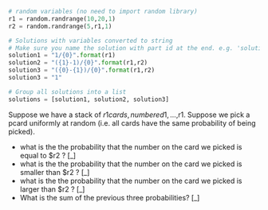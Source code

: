 ```python
# random variables (no need to import random library)
r1 = random.randrange(10,20,1)
r2 = random.randrange(5,r1,1)

# Solutions with variables converted to string
# Make sure you name the solution with part id at the end. e.g. 'solution1' will be solution for part 1.
solution1 = "1/{0}".format(r1)
solution2 = "({1}-1)/{0}".format(r1,r2)
solution3 = "({0}-{1})/{0}".format(r1,r2)
solution3 = "1"

# Group all solutions into a list
solutions = [solution1, solution2, solution3]

```
Suppose we have a stack of $r1 cards, numbered 1,...,$r1. Suppose we
pick a pcard uniformly at random (i.e. all cards have the same
probability of being picked). 


* what is the the probability that the number on the card we picked is
  equal to $r2 ?
[_]
* what is the the probability that the number on the card we picked is
  smaller than $r2 ?
[_]
* what is the the probability that the number on the card we picked is
  larger than $r2 ?
[_]
* What is the sum of the previous three probabilities?
[_]
